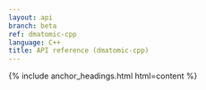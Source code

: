 ```yaml
---
layout: api
branch: beta
ref: dmatomic-cpp
language: C++
title: API reference (dmatomic-cpp)
---
```

{% include anchor_headings.html html=content %}